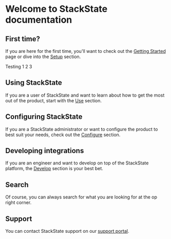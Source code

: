 # Welcome to StackState documentation

## First time?

If you are here for the first time, you'll want to check out the [Getting Started](getting_started.md) page or dive into the [Setup](setup/) section.

Testing 1 2 3

## Using StackState

If you are a user of StackState and want to learn about how to get the most out of the product, start with the [Use](use/) section.

## Configuring StackState

If you are a StackState administrator or want to configure the product to best suit your needs, check out the [Configure](configure/) section.

## Developing integrations

If you are an engineer and want to develop on top of the StackState platform, the [Develop](develop/) section is your best bet.

## Search

Of course, you can always search for what you are looking for at the op right corner.

## Support

You can contact StackState support on our [support portal](https://support.stackstate.com).

